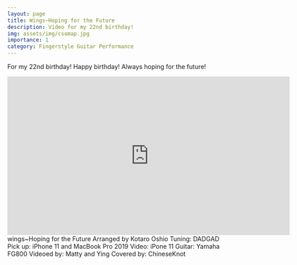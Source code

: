 ```yaml
---
layout: page
title: Wings~Hoping for the Future
description: Video for my 22nd birthday!
img: assets/img/csomap.jpg
importance: 1
category: Fingerstyle Guitar Performance
---
```


For my 22nd birthday!
Happy birthday!
Always hoping for the future!

<iframe width="640" height="360" src="https://www.youtube.com/embed/qpk5P6QZirw" title="YouTube video player" frameborder="0" allow="accelerometer; autoplay; clipboard-write; encrypted-media; gyroscope; picture-in-picture" allowfullscreen></iframe>
wings~Hoping for the Future
Arranged by Kotaro Oshio 
Tuning: DADGAD
Pick up: iPhone 11 and MacBook Pro 2019
Video: iPone 11
Guitar: Yamaha FG800
Videoed by: Matty and Ying
Covered by: ChineseKnot  


